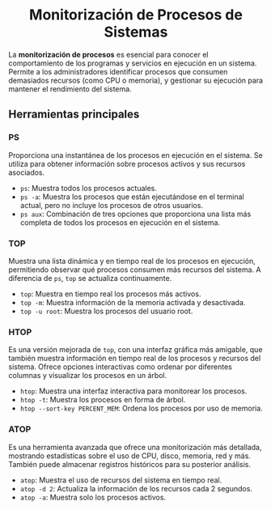 # <h1 align="center"> Monitorización de Procesos de Sistemas </h> 

La **monitorización de procesos** es esencial para conocer el comportamiento de los programas y servicios en ejecución en un sistema. Permite a los administradores identificar procesos que consumen demasiados recursos (como CPU o memoria), y gestionar su ejecución para mantener el rendimiento del sistema.

## Herramientas principales

### PS
Proporciona una instantánea de los procesos en ejecución en el sistema. Se utiliza para obtener información sobre procesos activos y sus recursos asociados.

- `ps`: Muestra todos los procesos actuales.
- `ps -a`: Muestra los procesos que están ejecutándose en el terminal actual, pero no incluye los procesos de otros usuarios.
- `ps aux`: Combinación de tres opciones que proporciona una lista más completa de todos los procesos en ejecución en el sistema.

### TOP
Muestra una lista dinámica y en tiempo real de los procesos en ejecución, permitiendo observar qué procesos consumen más recursos del sistema. A diferencia de `ps`, `top` se actualiza continuamente.

- `top`: Muestra en tiempo real los procesos más activos.
- `top -m`: Muestra información de la memoria activada y desactivada.
- `top -u root`: Muestra los procesos del usuario root.

### HTOP
Es una versión mejorada de `top`, con una interfaz gráfica más amigable, que también muestra información en tiempo real de los procesos y recursos del sistema. Ofrece opciones interactivas como ordenar por diferentes columnas y visualizar los procesos en un árbol.

- `htop`: Muestra una interfaz interactiva para monitorear los procesos.
- `htop -t`: Muestra los procesos en forma de árbol.
- `htop --sort-key PERCENT_MEM`: Ordena los procesos por uso de memoria.

### ATOP
Es una herramienta avanzada que ofrece una monitorización más detallada, mostrando estadísticas sobre el uso de CPU, disco, memoria, red y más. También puede almacenar registros históricos para su posterior análisis.

- `atop`: Muestra el uso de recursos del sistema en tiempo real.
- `atop -d 2`: Actualiza la información de los recursos cada 2 segundos.
- `atop -a`: Muestra solo los procesos activos.

